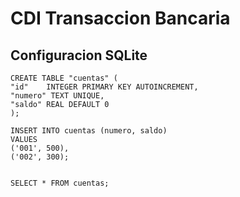 # CDI Transaccion Bancaria

## Configuracion SQLite

```
CREATE TABLE "cuentas" (
"id"	INTEGER PRIMARY KEY AUTOINCREMENT,
"numero" TEXT UNIQUE,
"saldo"	REAL DEFAULT 0
);

INSERT INTO cuentas (numero, saldo)
VALUES
('001', 500),
('002', 300);


SELECT * FROM cuentas;
```